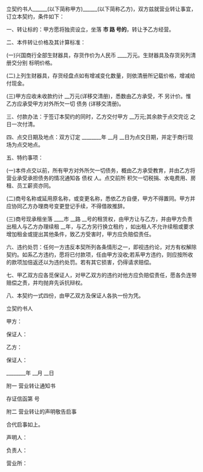 
 


立契约书人______(以下简称甲方)______(以下简称乙方)，双方兹就营业转让事宜，订立本契约，条件如下：


一、转让标的：甲方愿将独资设立，坐落 ____市 __路 __号的________，转让予乙方经营。


二、本件转让价格及其计算标准：


(一)兴国商行全部生财器具，存货作价为人民币 ____万元。生财器具及存货另列清册交分别 标明价格。


(二)上列生财器具，存货经盘点如有增减变化数量，则依清册所记载价格，增减给付现金。


(三)甲方应收未收款约计 __万元(详移交清册)，悉数由乙方承受，不 另计价。惟 乙方应承受甲方对外所欠一切
债务
(详移交清册)。


三、付款办法：于签订本契约的同时，乙方交付甲方 __万元;其余款于点交完讫 之日一次付清。


四、点交日期及地点：双方订定 ________年 __月 __日为点交日期，并定于商行现场为点交地点。


五、特约事项：


(一)本件点交以前，所有甲方对外所欠一切债务，概由乙方承受教育，并由乙方将营业承受承担债务的情况通知各
债权
人。点交前所 积欠一切税捐、水电费用、房租、员工薪资亦同。


(二)商号名称或延用原名称，或变更名称，悉依乙方自便，甲方不得置同。甲方并应协同乙方办理商号变更登记手续，不得借故推辞。


(三)商号现承租坐落 ____市 __路 __号的租赁权，由甲方让与乙方，并由甲方负责出租人与乙方办理续租 __年，与乙方另行换立租约 ，如出租人不允许续租或要求增加租金或提出其他条件，致乙方受害时，甲方应负赔偿责任。


六、违约处罚：任何一方违反本契所列各条情形之一，即视违约论，对方有权解除契约。如系乙方违约，愿将已付款项，任由甲方没收;若系甲方违约，则应按所收的款项加倍返还以为违约处罚。若有其它损害，仍得请求赔偿。


七、甲乙双方应各觅保证人，对甲乙双方的违约对他方应负赔偿责任，愿各负连带赔偿之责，并均抛弃先诉抗辩权。


八、本契约一式四份，由甲乙双方及保证人各执一份为凭。


立契约书人


甲方：


保证人：


乙方：


保证人：


________年 __月 __日


附一 营业转让通知书


存证信函第 号


附二 营业转让的声明敬告启事


合代启事如上。


声明人：


负责人：


营业所：
 


 

 
 
 
 
 
  


  
 

  


  


  
 
 
 
 

